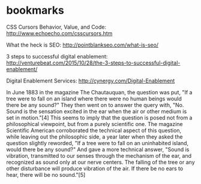# bookmarks
CSS Cursors Behavior, Value, and Code: http://www.echoecho.com/csscursors.htm

What the heck is SEO: http://pointblankseo.com/what-is-seo/

3 steps to successful digital enablement: http://venturebeat.com/2015/10/28/the-3-steps-to-successful-digital-enablement/

Digital Enablement Services: http://cynergy.com/Digital-Enablement

In June 1883 in the magazine The Chautauquan, the question was put, "If a tree were to fall on an island where there were no human beings would there be any sound?" They then went on to answer the query with, "No. Sound is the sensation excited in the ear when the air or other medium is set in motion."[4] This seems to imply that the question is posed not from a philosophical viewpoint, but from a purely scientific one. The magazine Scientific American corroborated the technical aspect of this question, while leaving out the philosophic side, a year later when they asked the question slightly reworded, "If a tree were to fall on an uninhabited island, would there be any sound?" And gave a more technical answer, "Sound is vibration, transmitted to our senses through the mechanism of the ear, and recognized as sound only at our nerve centers. The falling of the tree or any other disturbance will produce vibration of the air. If there be no ears to hear, there will be no sound."[5]
